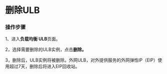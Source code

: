 # 删除ULB

### 操作步骤

1、进入**负载均衡 ULB**页面。

2，选择需要删除的ULB实例，点击**删除。**

3，删除后，ULB实例将被删除。外网ULB，对外提供服务的外网弹性IP（EIP）使用超过7天，删除后将进入EIP回收站。



